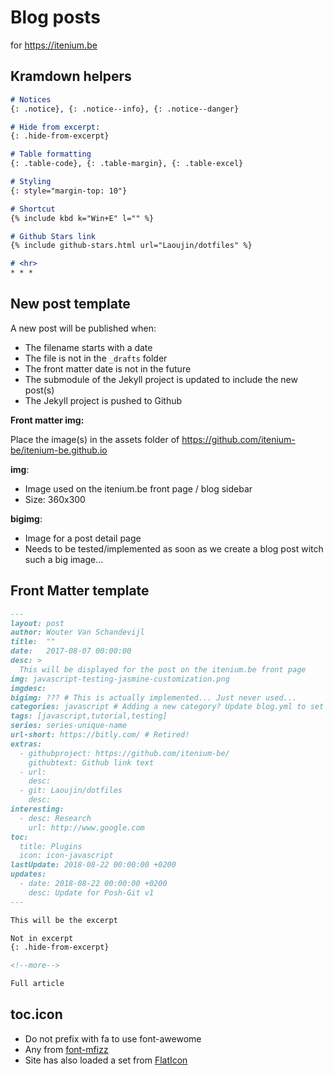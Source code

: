 Blog posts
==========
for https://itenium.be

## Kramdown helpers

```markdown
# Notices
{: .notice}, {: .notice--info}, {: .notice--danger}  

# Hide from excerpt:
{: .hide-from-excerpt}

# Table formatting
{: .table-code}, {: .table-margin}, {: .table-excel}

# Styling
{: style="margin-top: 10"}

# Shortcut
{% include kbd k="Win+E" l="" %}

# Github Stars link
{% include github-stars.html url="Laoujin/dotfiles" %}

# <hr>
* * *
```


## New post template

A new post will be published when: 

- The filename starts with a date
- The file is not in the `_drafts` folder
- The front matter date is not in the future
- The submodule of the Jekyll project is updated to include the new post(s)
- The Jekyll project is pushed to Github

**Front matter img:**  

Place the image(s) in the assets folder of https://github.com/itenium-be/itenium-be.github.io

**img**:  

- Image used on the itenium.be front page / blog sidebar
- Size: 360x300

**bigimg**:  

- Image for a post detail page
- Needs to be tested/implemented as soon as we create a blog post witch such a big image...

## Front Matter template

```md
---
layout: post
author: Wouter Van Schandevijl
title:  ""
date:   2017-08-07 00:00:00
desc: >
  This will be displayed for the post on the itenium.be front page
img: javascript-testing-jasmine-customization.png
imgdesc: 
bigimg: ??? # This is actually implemented... Just never used...
categories: javascript # Adding a new category? Update blog.yml to set the icon!
tags: [javascript,tutorial,testing]
series: series-unique-name
url-short: https://bitly.com/ # Retired!
extras:
  - githubproject: https://github.com/itenium-be/
    githubtext: Github link text
  - url: 
    desc: 
  - git: Laoujin/dotfiles
    desc:
interesting:
  - desc: Research
    url: http://www.google.com
toc:
  title: Plugins
  icon: icon-javascript
lastUpdate: 2018-08-22 00:00:00 +0200
updates:
  - date: 2018-08-22 00:00:00 +0200
    desc: Update for Posh-Git v1
---

This will be the excerpt

Not in excerpt
{: .hide-from-excerpt}

<!--more-->

Full article
```

## toc.icon

- Do not prefix with fa to use font-awewome
- Any from [font-mfizz](http://fizzed.com/oss/font-mfizz)
- Site has also loaded a set from [FlatIcon](https://itenium.be/vendor/flat-icon/flaticon.html)
